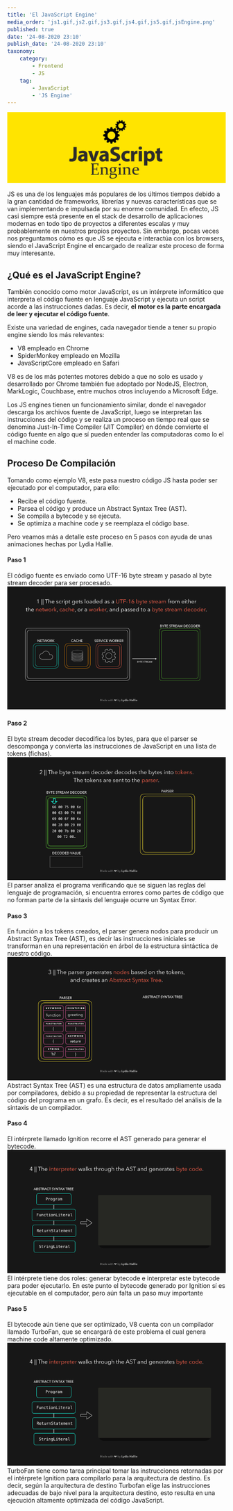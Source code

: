 ```yaml
---
title: 'El JavaScript Engine'
media_order: 'js1.gif,js2.gif,js3.gif,js4.gif,js5.gif,jsEngine.png'
published: true
date: '24-08-2020 23:10'
publish_date: '24-08-2020 23:10'
taxonomy:
    category:
        - Frontend
        - JS
    tag:
        - JavaScript
        - 'JS Engine'
---
```


![JsEngine](jsEngine.png?classes=center-block)

JS es una de los lenguajes más populares de los últimos tiempos debido a la gran cantidad de frameworks, librerías y nuevas características que se van implementando e impulsada por su enorme comunidad. En efecto, JS casi siempre está presente en el stack de desarrollo de aplicaciones modernas en todo tipo de proyectos a diferentes escalas y muy probablemente en nuestros propios proyectos. Sin embargo, pocas veces nos preguntamos cómo es que JS se ejecuta e interactúa con los browsers, siendo el JavaScript Engine el encargado de realizar este proceso de forma muy interesante. 

## ¿Qué es el JavaScript Engine?  

También conocido como motor JavaScript, es un intérprete informático que interpreta el código fuente en lenguaje JavaScript y ejecuta un script acorde a las instrucciones dadas. Es decir, **el motor es la parte encargada de leer y ejecutar el código fuente**.

Existe una variedad de engines, cada navegador tiende a tener su propio engine siendo los más relevantes: 
* V8 empleado en Chrome
* SpiderMonkey empleado en Mozilla 
* JavaScriptCore empleado en Safari

V8 es de los más potentes motores debido a que no solo es usado y desarrollado por Chrome también fue adoptado por NodeJS, Electron, MarkLogic, Couchbase, entre muchos otros incluyendo a Microsoft Edge.

Los JS engines tienen un funcionamiento similar, donde el navegador descarga los archivos fuente de JavaScript, luego se interpretan las instrucciones del código y se realiza un proceso en tiempo real que se denomina Just-In-Time Compiler (JIT Compiler) en dónde convierte el código fuente en algo que sí pueden entender las computadoras como lo el el machine code.

## Proceso De Compilación
Tomando como ejemplo V8,  este pasa nuestro código JS hasta poder ser ejecutado por el computador, para ello:
* Recibe el código fuente.
* Parsea el código y produce un Abstract Syntax Tree (AST).
* Se compila a bytecode y se ejecuta.
* Se optimiza a machine code y se reemplaza el código base.

Pero veamos más a detalle este proceso en 5 pasos con ayuda de unas animaciones hechas por Lydia Hallie.

#### Paso 1
El código fuente es enviado como UTF-16 byte stream y pasado al byte stream decoder para ser procesado.
![Carga del código fuente](js1.gif?classes=center-block)
#### Paso 2
El byte stream decoder decodifica los bytes, para que el parser se descomponga y convierta las instrucciones de JavaScript en una lista de tokens (fichas).
![Parseado](js2.gif?classes=center-block)
El parser analiza el programa verificando que se siguen las reglas del lenguaje de programación, si encuentra errores como partes de código que no forman parte de la sintaxis del lenguaje ocurre un Syntax Error. 

#### Paso 3
En función a los tokens creados, el parser genera nodos para producir un Abstract Syntax Tree (AST), es decir las instrucciones iniciales se transforman en una representación en árbol de la estructura sintáctica de nuestro código.
![Tokens -> AST](js3.gif?classes=center-block)
Abstract Syntax Tree (AST) es una estructura de datos ampliamente usada por compiladores, debido a su propiedad de representar la estructura del código del programa en un grafo. Es decir, es el resultado del análisis de la sintaxis de un compilador.

#### Paso 4
El intérprete llamado Ignition recorre el AST generado para generar el bytecode. 
![AST -> Bytecode](js4.gif?classes=center-block)
El intérprete tiene dos roles: generar bytecode e interpretar este bytecode para poder ejecutarlo. En este punto el bytecode generado por Ignition sí es ejecutable en el computador, pero aún falta un paso muy importante

#### Paso 5
El bytecode aún tiene que ser optimizado, V8 cuenta con un compilador llamado TurboFan, que se encargará de este problema el cual genera machine code altamente optimizado. 
![Bytecode -> MachineCode](js4.gif?classes=center-block)
TurboFan tiene como tarea principal tomar las instrucciones retornadas por el intérprete Ignition para compilarlo para la arquitectura de destino. Es decir, según la arquitectura de destino Turbofan elige las instrucciones adecuadas de bajo nivel para la arquitectura destino, esto  resulta en una ejecución altamente optimizada del código JavaScript.



